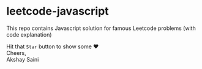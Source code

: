 # leetcode-javascript

This repo contains Javascript solution for famous Leetcode problems (with code explanation)

Hit that `Star` button to show some ❤️  
Cheers,   
Akshay Saini 
